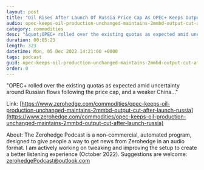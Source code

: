 ```yaml
---
layout: post
title: "Oil Rises After Launch Of Russia Price Cap As OPEC+ Keeps Output Unchanged "
audio: opec-keeps-oil-production-unchanged-maintains-2mmbd-output-cut-after-launch-russia-2
category: commodities
desc: "&quot;OPEC+ rolled over the existing quotas as expected amid uncertainty around Russian flows following the price cap, and a weaker China...&quot;"
duration: 00:05:23
length: 323
datetime: Mon, 05 Dec 2022 14:21:00 +0000
tags: podcast
guid: opec-keeps-oil-production-unchanged-maintains-2mmbd-output-cut-after-launch-russia-0
order: 0
---
```

&quot;OPEC+ rolled over the existing quotas as expected amid uncertainty around Russian flows following the price cap, and a weaker China...&quot;

Link: [https://www.zerohedge.com/commodities/opec-keeps-oil-production-unchanged-maintains-2mmbd-output-cut-after-launch-russia](https://www.zerohedge.com/commodities/opec-keeps-oil-production-unchanged-maintains-2mmbd-output-cut-after-launch-russia)

About: The Zerohedge Podcast is a non-commercial, automated program, designed to give people a way to get news from Zerohedge in an audio format.  I am actively working on tweaking and improving the setup to create a better listening experience (October 2022).  Suggestions are welcome: [zerohedgePodcast@outlook.com](mailto:zerohedgePodcast@outlook.com)